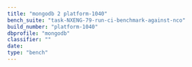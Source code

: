 ```yaml
---
title: "mongodb 2 platform-1040"
bench_suite: "task-NXENG-79-run-ci-benchmark-against-nco"
build_number: "platform-1040"
dbprofile: "mongodb"
classifier: ""
date: 
type: "bench"
---
```

